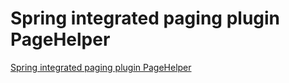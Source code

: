 # Spring integrated paging plugin PageHelper
[Spring integrated paging plugin PageHelper](https://aiwithcloud.com/2022/09/19/spring_integrated_paging_plugin_pagehelper/)